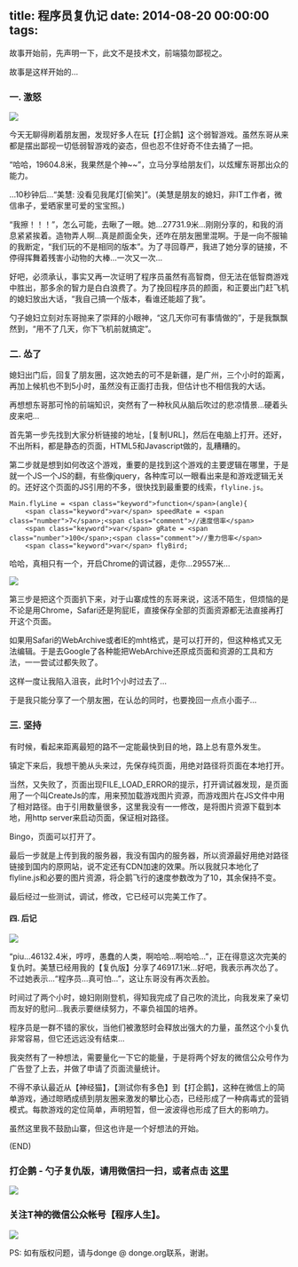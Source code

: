 title: 程序员复仇记
date: 2014-08-20 00:00:00
tags:
---
 

故事开始前，先声明一下，此文不是技术文，前端猿勿鄙视之。

故事是这样开始的…

### 一. 激怒

![](/images/revenge1.png)

今天无聊得刷着朋友圈，发现好多人在玩【打企鹅】这个弱智游戏。虽然东哥从来都是摆出鄙视一切低弱智游戏的姿态，但也忍不住好奇不住去捅了一把。

“哈哈，19604.8米，我果然是个神~~”，立马分享给朋友们，以炫耀东哥那出众的能力。

…10秒钟后…“美慧: 没看见我尾灯[偷笑]”。(美慧是朋友的媳妇，非IT工作者，微信串子，爱晒家里可爱的宝宝照。)

“我擦！！！”，怎么可能，去瞅了一眼。她…27731.9米…刚刚分享的，和我的消息紧紧挨着。造物弄人啊…真是颜面全失，还咋在朋友圈里混啊。于是一向不服输的我断定，“我们玩的不是相同的版本”。为了寻回尊严，我进了她分享的链接，不停得挥舞着残害小动物的大棒…一次又一次…

好吧，必须承认，事实又再一次证明了程序员虽然有高智商，但无法在低智商游戏中胜出，那多余的智力是白白浪费了。为了挽回程序员的颜面，和正要出门赶飞机的媳妇放出大话，“我自己搞一个版本，看谁还能超了我”。

勺子媳妇立刻对东哥抛来了崇拜的小眼神，“这几天你可有事情做的”，于是我飘飘然到，“用不了几天，你下飞机前就搞定”。

### 二. 怂了

媳妇出门后，回复了朋友圈，这次她去的可不是新疆，是广州，三个小时的距离，再加上候机也不到5小时，虽然没有正面打击我，但估计也不相信我的大话。

再想想东哥那可怜的前端知识，突然有了一种秋风从脑后吹过的悲凉情景…硬着头皮来吧…

首先第一步先找到大家分析链接的地址，[复制URL]，然后在电脑上打开。还好，不出所料，都是静态的页面，HTML5和Javascript做的，乱糟糟的。

第二步就是想到如何改这个游戏，重要的是找到这个游戏的主要逻辑在哪里，于是就一个JS一个JS的翻，有些像jquery，各种库可以一眼看出来是和游戏逻辑无关的。还好这个页面的JS引用的不多，很快找到最重要的线索，`flyline.js`。

    Main.flyLine = <span class="keyword">function</span>(angle){
        <span class="keyword">var</span> speedRate = <span class="number">7</span>;<span class="comment">//速度倍率</span>
        <span class="keyword">var</span> gRate = <span class="number">100</span>;<span class="comment">//重力倍率</span>
        <span class="keyword">var</span> flyBird;

哈哈，真相只有一个，开启Chrome的调试器，走你…29557米…

![](/images/revenge2.png)

第三步是把这个页面扒下来，对于山寨成性的东哥来说，这活不陌生，但烦恼的是不论是用Chrome，Safari还是狗屁IE，直接保存全部的页面资源都无法直接再打开这个页面。

如果用Safari的WebArchive或者IE的mht格式，是可以打开的，但这种格式又无法编辑。于是去Google了各种能把WebArchive还原成页面和资源的工具和方法，一一尝试过都失败了。

这样一度让我陷入沮丧，此时1个小时过去了…

于是我只能分享了一个朋友圈，在认怂的同时，也要挽回一点点小面子…

### 三. 坚持

有时候，看起来距离最短的路不一定能最快到目的地，路上总有意外发生。

镇定下来后，我想干脆从头来过，先保存纯页面，用绝对路径将页面在本地打开。

当然，又失败了，页面出现FILE_LOAD_ERROR的提示，打开调试器发现，是页面用了一个叫CreateJs的库，用来预加载游戏图片资源，而游戏图片在JS文件中用了相对路径。由于引用数量很多，这里我没有一一修改，是将图片资源下载到本地，用http server来启动页面，保证相对路径。

Bingo，页面可以打开了。

最后一步就是上传到我的服务器，我没有国内的服务器，所以资源最好用绝对路径链接到国内的原网站，说不定还有CDN加速的效果。所以我就只本地化了flyline.js和必要的图片资源，将企鹅飞行的速度参数改为了10，其余保持不变。

最后经过一些测试，调试，修改，它已经可以完美工作了。

#### 四. 后记

![](/images/revenge3.png)

“piu…46132.4米，哼哼，愚蠢的人类，啊哈哈…啊哈哈…”，正在得意这次完美的复仇时。美慧已经用我的【复仇版】分享了46917.1米…好吧，我表示再次怂了。不过她表示…“程序员…真可怕…”，这让东哥没有再次丢脸。

时间过了两个小时，媳妇刚刚登机，得知我完成了自己吹的流比，向我发来了亲切而友好的慰问…我表示要继续努力，不辜负祖国的培养。

程序员是一群不错的家伙，当他们被激怒时会释放出强大的力量，虽然这个小复仇非常容易，但它还远远没有结束…

我突然有了一种想法，需要量化一下它的能量，于是将两个好友的微信公众号作为广告登了上去，并做了申请了页面流量统计。

不得不承认最近从【神经猫】，【测试你有多色】到【打企鹅】，这种在微信上的简单游戏，通过晾晒成绩到朋友圈来激发的攀比心态，已经形成了一种病毒式的营销模式。每款游戏的定位简单，声明短暂，但一波波得也形成了巨大的影响力。

虽然这里我不鼓励山寨，但这也许是一个好想法的开始。

(END)

### 打企鹅 - 勺子复仇版，请用微信扫一扫，或者点击 [这里](http://www.donge.org/game/shaozi.html)

![](/images/shaozi.png)

### 关注T神的微信公众帐号【程序人生】。

![](http://tchen.me/assets/files/weixin.jpg)

PS: 如有版权问题，请与donge @ donge.org联系，谢谢。
